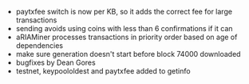 * paytxfee switch is now per KB, so it adds the correct fee for large transactions
* sending avoids using coins with less than 6 confirmations if it can
* aRIAMiner processes transactions in priority order based on age of dependencies
* make sure generation doesn't start before block 74000 downloaded
* bugfixes by Dean Gores
* testnet, keypoololdest and paytxfee added to getinfo
